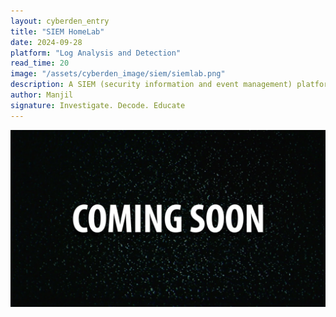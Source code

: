 ```yaml
---
layout: cyberden_entry
title: "SIEM HomeLab"
date: 2024-09-28
platform: "Log Analysis and Detection"
read_time: 20
image: "/assets/cyberden_image/siem/siemlab.png"
description: A SIEM (security information and event management) platform works by collecting log and event data produced by these various technologies, and provides security analysts with a comprehensive view of their organization's IT environment. 
author: Manjil
signature: Investigate. Decode. Educate
---
```



<img class="zoomable" src="/assets/cyberden_image/siem/soon.jpg" alt="coming soon">


<script>
    const images = document.querySelectorAll('.zoomable'); // Select all images with the class 'zoomable'

    images.forEach(image => {
        image.addEventListener('click', function() {
            image.classList.toggle('zoomed'); // Toggle zoom class on click
        });
    });
</script>